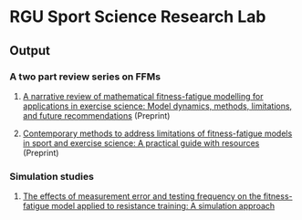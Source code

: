 # RGU Sport Science Research Lab

## Output

### A two part review series on FFMs

1. [A narrative review of mathematical fitness-fatigue modelling for applications in exercise science: Model dynamics, methods, limitations, and future recommendations](https://osf.io/preprints/sportrxiv/ap75j/) (Preprint)

2. [Contemporary methods to address limitations of fitness-fatigue models in sport and exercise science: A practical guide with resources]() (Preprint)

### Simulation studies

1. [The effects of measurement error and testing frequency on the fitness-fatigue model applied to resistance training: A simulation approach](https://journals.sagepub.com/doi/full/10.1177/1747954119887721)